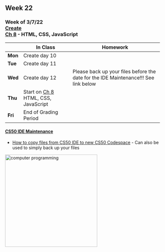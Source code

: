 ## Week 22

### Week of 3/7/22<br>[Create](\apcsp\curriculum\pt\create)<br>[Ch 8](\apcsp\curriculum\8) - HTML, CSS, JavaScript

  |       |In Class               |Homework   |
  |-------|---------              |---------  |
  |**Mon**|Create day 10 | |
  |**Tue**|Create day 11 | |
  |**Wed**|Create day 12 |Please back up your files before the date for the IDE Maintenance!!! See link below |
  |**Thu**|Start on [Ch 8](\apcsp\curriculum\8) HTML, CSS, JavaScript  | |
  |**Fri**|End of Grading Period | |

#### [CS50 IDE Maintenance](https://cs50.statuspage.io/incidents/zkpbpvnm46s5) 
  - [How to copy files from CS50 IDE to new CS50 Codespace](https://cs50.harvard.edu/x/2022/new/#how-to-copy-files-from-cs50-ide-to-your-cs50-codespace) - Can also be used to simply back up your files

<img src="https://www.learncomputerscienceonline.com/wp-content/uploads/2019/10/Program-Coding.jpg" alt="computer programming" height="300">

<meta http-equiv="refresh" content="300"/>
